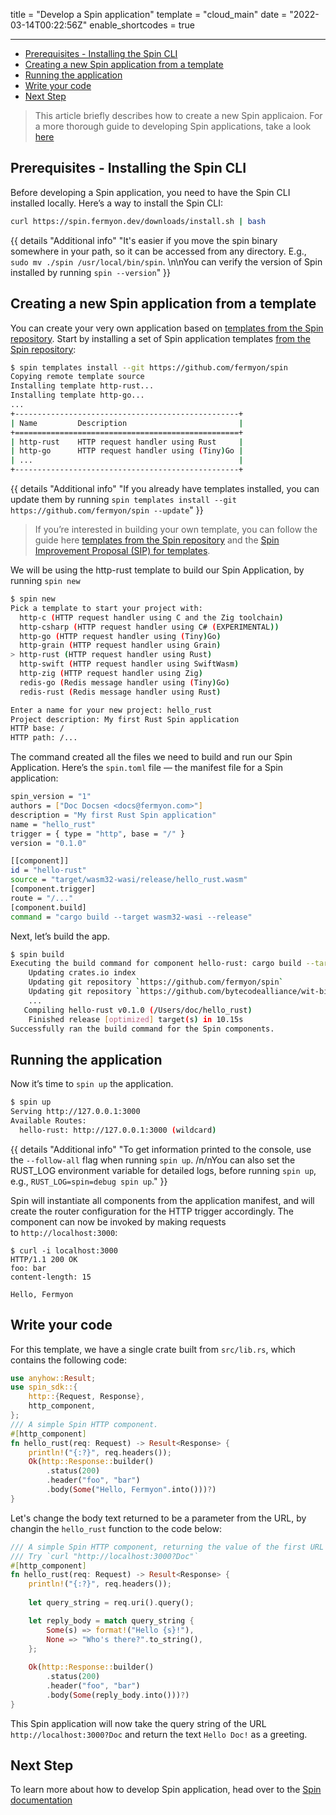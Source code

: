 title = "Develop a Spin application"
template = "cloud_main"
date = "2022-03-14T00:22:56Z"
enable_shortcodes = true

---

- [Prerequisites - Installing the Spin CLI](#prerequisites---installing-the-spin-cli)
- [Creating a new Spin application from a template](#creating-a-new-spin-application-from-a-template)
- [Running the application](#running-the-application)
- [Write your code](#write-your-code)
- [Next Step](#next-step)

> This article briefly describes how to create a new Spin applicaion. For a more thorough guide to developing Spin applications, take a look [here](/spin/developing)

## Prerequisites - Installing the Spin CLI

Before developing a Spin application, you need to have the Spin CLI installed locally. Here’s a way to install the Spin CLI:

```bash
curl https://spin.fermyon.dev/downloads/install.sh | bash
```

{{ details "Additional info" "It's easier if you move the spin binary somewhere in your path, so it can be accessed from any directory. E.g., `sudo mv ./spin /usr/local/bin/spin`. \n\nYou can verify the version of Spin installed by running `spin --version`" }}

## Creating a new Spin application from a template

You can create your very own application based on [templates from the Spin repository](https://github.com/fermyon/spin/tree/main/templates). Start by installing a set of Spin application templates [from the Spin repository](https://github.com/fermyon/spin/tree/main/templates):

```bash
$ spin templates install --git https://github.com/fermyon/spin
Copying remote template source
Installing template http-rust...
Installing template http-go...
...
+--------------------------------------------------+
| Name         Description                         |
+==================================================+
| http-rust    HTTP request handler using Rust     |
| http-go      HTTP request handler using (Tiny)Go |
| ...                                              |
+--------------------------------------------------+
```

{{ details "Additional info" "If you already have templates installed, you can update them by running `spin templates install --git https://github.com/fermyon/spin --update`" }}

> If you’re interested in building your own template, you can follow the guide here [templates from the Spin repository](https://github.com/fermyon/spin/tree/main/templates) and the [Spin Improvement Proposal (SIP) for templates](https://github.com/fermyon/spin/pull/273).

We will be using the http-rust template to build our Spin Application, by running `spin new`

```bash
$ spin new
Pick a template to start your project with:
  http-c (HTTP request handler using C and the Zig toolchain)
  http-csharp (HTTP request handler using C# (EXPERIMENTAL))
  http-go (HTTP request handler using (Tiny)Go)
  http-grain (HTTP request handler using Grain)
> http-rust (HTTP request handler using Rust)
  http-swift (HTTP request handler using SwiftWasm)
  http-zig (HTTP request handler using Zig)
  redis-go (Redis message handler using (Tiny)Go)
  redis-rust (Redis message handler using Rust)

Enter a name for your new project: hello_rust
Project description: My first Rust Spin application
HTTP base: /
HTTP path: /...
```

The command created all the files we need to build and run our Spin Application. Here’s the `spin.toml` file — the manifest file for a Spin application:

```bash
spin_version = "1"
authors = ["Doc Docsen <docs@fermyon.com>"]
description = "My first Rust Spin application"
name = "hello_rust"
trigger = { type = "http", base = "/" }
version = "0.1.0"

[[component]]
id = "hello-rust"
source = "target/wasm32-wasi/release/hello_rust.wasm"
[component.trigger]
route = "/..."
[component.build]
command = "cargo build --target wasm32-wasi --release"
```

Next, let’s build the app.

```bash
$ spin build
Executing the build command for component hello-rust: cargo build --target wasm32-wasi --release
    Updating crates.io index
    Updating git repository `https://github.com/fermyon/spin`
    Updating git repository `https://github.com/bytecodealliance/wit-bindgen`
    ...
   Compiling hello-rust v0.1.0 (/Users/doc/hello_rust)
    Finished release [optimized] target(s) in 10.15s
Successfully ran the build command for the Spin components.
```

<!-- The command above was used to build all the components in the Spin manifest file at once. and also has a flag that starts the application after finishing the compilation, `spin build --up`. For more details, see the [page about developing Spin applications](https://spin.fermyon.dev/developing) to learn more.

> 💡 If you run into errors, you can use the `rustup-check` command to see if your Rust installation is up-to-date. -->

## Running the application

Now it’s time to `spin up` the application.

```bash
$ spin up
Serving http://127.0.0.1:3000
Available Routes:
  hello-rust: http://127.0.0.1:3000 (wildcard)
```

{{ details "Additional info" "To get information printed to the console, use the `--follow-all` flag when running `spin up`. /n/nYou can also set the RUST_LOG environment variable for detailed logs, before running `spin up`, e.g., `RUST_LOG=spin=debug spin up`." }}

Spin will instantiate all components from the application manifest, and will create the router configuration for the HTTP trigger accordingly. The component can now be invoked by making requests to `http://localhost:3000`:

```
$ curl -i localhost:3000
HTTP/1.1 200 OK
foo: bar
content-length: 15

Hello, Fermyon
```

## Write your code

For this template, we have a single crate built from `src/lib.rs`, which contains the following code:

```rust
use anyhow::Result;
use spin_sdk::{
    http::{Request, Response},
    http_component,
};
/// A simple Spin HTTP component.
#[http_component]
fn hello_rust(req: Request) -> Result<Response> {
    println!("{:?}", req.headers());
    Ok(http::Response::builder()
        .status(200)
        .header("foo", "bar")
        .body(Some("Hello, Fermyon".into()))?)
}
```

Let's change the body text returned to be a parameter from the URL, by changin the `hello_rust` function to the code below:

```rust
/// A simple Spin HTTP component, returning the value of the first URL parameter as a greeting.
/// Try `curl "http://localhost:3000?Doc"`
#[http_component]
fn hello_rust(req: Request) -> Result<Response> {
    println!("{:?}", req.headers());
    
    let query_string = req.uri().query();

    let reply_body = match query_string {
        Some(s) => format!("Hello {s}!"),
        None => "Who's there?".to_string(),
    };
    
    Ok(http::Response::builder()
        .status(200)
        .header("foo", "bar")
        .body(Some(reply_body.into()))?)
}
```

This Spin application will now take the query string of the URL `http://localhost:3000?Doc` and return the text `Hello Doc!` as a greeting.

## Next Step

To learn more about how to develop Spin application, head over to the [Spin documentation](/spin)
